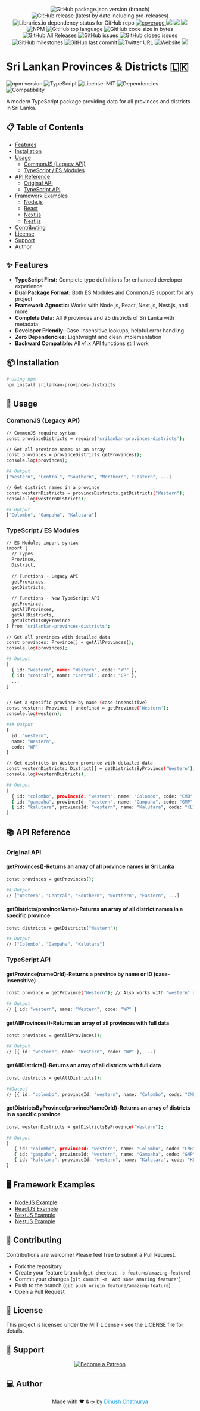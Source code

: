 <p align="center">

   <img alt="GitHub package.json version (branch)" src="https://img.shields.io/github/package-json/v/dinushchathurya/srilankan-provinces-districts-npm-package/master">
   <img alt="GitHub release (latest by date including pre-releases)" src="https://img.shields.io/github/v/release/dinushchathurya/srilankan-provinces-districts-npm-package?include_prereleases">
   <img alt="Libraries.io dependency status for GitHub repo" src="https://img.shields.io/librariesio/github/dinushchathurya/srilankan-provinces-districts-npm-package">
    <a href="https://coveralls.io/github/badges/shields">
        <img src="https://img.shields.io/coveralls/github/badges/shields" alt="coverage">
    </a>
    <img src="https://img.shields.io/badge/downloads-1k%2Fmonth-brightgreen">
    <img src="https://img.shields.io/badge/rating-★★★★☆-brightgreen">
    <img src="https://img.shields.io/badge/uptime-100%25-brightgreen">
    <img alt="NPM" src="https://img.shields.io/npm/l/srilankan-provinces-districts">
    <img alt="GitHub top language" src="https://img.shields.io/github/languages/top/dinushchathurya/srilankan-provinces-districts-npm-package">
    <img alt="GitHub code size in bytes" src="https://img.shields.io/github/languages/code-size/dinushchathurya/srilankan-provinces-districts-npm-package">
    <img alt="GitHub All Releases" src="https://img.shields.io/github/downloads/dinushchathurya/srilankan-provinces-districts-npm-package/total">
    <img alt="GitHub issues" src="https://img.shields.io/github/issues-raw/dinushchathurya/srilankan-provinces-districts-npm-package">
    <img alt="GitHub closed issues" src="https://img.shields.io/github/issues-closed-raw/dinushchathurya/srilankan-provinces-districts-npm-package">
    <img alt="GitHub milestones" src="https://img.shields.io/github/milestones/all/dinushchathurya/srilankan-provinces-districts-npm-package">
    <img alt="GitHub last commit" src="https://img.shields.io/github/last-commit/dinushchathurya/srilankan-provinces-districts-npm-package">
    <img alt="Twitter URL" src="https://img.shields.io/twitter/url?style=social&url=https%3A%2F%2Ftwitter.com%2FDinushChathurya">
    <img alt="Website" src="https://img.shields.io/website?up_message=online&url=https%3A%2F%2Fdinushchathurya.github.io%2F">
    <img src="https://img.shields.io/badge/made%20with-love%20by%20srilanka-orange">

</p>

# Sri Lankan Provinces & Districts 🇱🇰

![npm version](https://img.shields.io/badge/npm-2.0.0--rc.1-brightgreen)
![TypeScript](https://img.shields.io/badge/TypeScript-Ready-3178C6)
![License: MIT](https://img.shields.io/badge/License-MIT-yellow.svg)
![Dependencies](https://img.shields.io/badge/dependencies-0-brightgreen)
![Compatibility](https://img.shields.io/badge/compatibility-Node.js%20|%20React%20|%20Next.js%20|%20Nest.js-blue)

A modern TypeScript package providing data for all provinces and districts in Sri Lanka.

## 📋 Table of Contents

- [Features](#-features)
- [Installation](#-installation)
- [Usage](#-usage)
  - [CommonJS (Legacy API)](#commonjs-legacy-api)
  - [TypeScript / ES Modules](#typescript--es-modules)
- [API Reference](#-api-reference)
  - [Original API](#original-api)
  - [TypeScript API](#typescript-api)
- [Framework Examples](#-framework-examples)
  - [Node.js](#nodejs)
  - [React](#react)
  - [Next.js](#nextjs)
  - [Nest.js](#nestjs)
- [Contributing](#-contributing)
- [License](#-license)
- [Support](#-support)
- [Author](#-author)

## ✨ Features

- **TypeScript First:** Complete type definitions for enhanced developer experience
- **Dual Package Format:** Both ES Modules and CommonJS support for any project
- **Framework Agnostic:** Works with Node.js, React, Next.js, Nest.js, and more
- **Complete Data:** All 9 provinces and 25 districts of Sri Lanka with metadata
- **Developer Friendly:** Case-insensitive lookups, helpful error handling
- **Zero Dependencies:** Lightweight and clean implementation
- **Backward Compatible:** All v1.x API functions still work

## 📦 Installation

```bash
# Using npm
npm install srilankan-provinces-districts
```

## 🚀 Usage

### CommonJS (Legacy API)

```bash
// CommonJS require syntax
const provinceDistricts = require('srilankan-provinces-districts');

// Get all province names as an array
const provinces = provinceDistricts.getProvinces();
console.log(provinces);

## Output
["Western", "Central", "Southern", "Northern", "Eastern", ...]

// Get district names in a province
const westernDistricts = provinceDistricts.getDistricts("Western");
console.log(westernDistricts);

## Output
["Colombo", "Gampaha", "Kalutara"]
```

### TypeScript / ES Modules

```bash
// ES Modules import syntax
import { 
  // Types
  Province, 
  District,
  
  // Functions - Legacy API
  getProvinces, 
  getDistricts,
  
  // Functions - New TypeScript API
  getProvince,
  getAllProvinces, 
  getAllDistricts, 
  getDistrictsByProvince 
} from 'srilankan-provinces-districts';

// Get all provinces with detailed data
const provinces: Province[] = getAllProvinces();
console.log(provinces);

## Output 
[
  { id: "western", name: "Western", code: "WP" },
  { id: "central", name: "Central", code: "CP" },
  ...
]


// Get a specific province by name (case-insensitive)
const western: Province | undefined = getProvince('Western');
console.log(western);

### Output
{
  id: "western",
  name: "Western",
  code: "WP"
}

// Get districts in Western province with detailed data
const westernDistricts: District[] = getDistrictsByProvince('Western');
console.log(westernDistricts);

## Output
[
  { id: "colombo", provinceId: "western", name: "Colombo", code: "CMB" },
  { id: "gampaha", provinceId: "western", name: "Gampaha", code: "GMP" },
  { id: "kalutara", provinceId: "western", name: "Kalutara", code: "KLT" }
]

```

## 📚 API Reference

### Original API

#### getProvinces()-Returns an array of all province names in Sri Lanka

```bash
const provinces = getProvinces();

## Output
// ["Western", "Central", "Southern", "Northern", "Eastern", ...]
```

#### getDistricts(provinceName)-Returns an array of all district names in a specific province

```bash
const districts = getDistricts("Western");

## Output
// ["Colombo", "Gampaha", "Kalutara"]
```

### TypeScript API

#### getProvince(nameOrId)-Returns a province by name or ID (case-insensitive)

```bash
const province = getProvince("Western"); // Also works with "western" or "WESTERN"

## Output
// { id: "western", name: "Western", code: "WP" }
```

#### getAllProvinces()-Returns an array of all provinces with full data

```bash
const provinces = getAllProvinces();

## Output
// [{ id: "western", name: "Western", code: "WP" }, ...]
```

#### getAllDistricts()-Returns an array of all districts with full data

```bash
const districts = getAllDistricts();

##Output
// [{ id: "colombo", provinceId: "western", name: "Colombo", code: "CMB" }, ...]
```

#### getDistrictsByProvince(provinceNameOrId)-Returns an array of districts in a specific province

```bash
const westernDistricts = getDistrictsByProvince("Western");

## Output
[
   { id: "colombo", provinceId: "western", name: "Colombo", code: "CMB" },
   { id: "gampaha", provinceId: "western", name: "Gampaha", code: "GMP" },
   { id: "kalutara", provinceId: "western", name: "Kalutara", code: "KLT" }
]
```

## 🖥️ Framework Examples 

- [NodeJS Example](https://github.com/dinushchathurya/srilankan-provinces-districts-npm-package-demo/tree/main/node-demo)
- [ReactJS Example](https://github.com/dinushchathurya/srilankan-provinces-districts-npm-package-demo/tree/main/react-demo)
- [NextJS Example](https://github.com/dinushchathurya/srilankan-provinces-districts-npm-package-demo/tree/main/next-demo)
- [NestJS Example](https://github.com/dinushchathurya/srilankan-provinces-districts-npm-package-demo/tree/main/nest-demo)

## 🤝 Contributing

Contributions are welcome! Please feel free to submit a Pull Request.

- Fork the repository
- Create your feature branch (`git checkout -b feature/amazing-feature`)
- Commit your changes (`git commit -m 'Add some amazing feature'`)
- Push to the branch (`git push origin feature/amazing-feature`)
- Open a Pull Request</li>

## 📄 License

This project is licensed under the MIT License - see the LICENSE file for details.

## 🙏 Support

<p align="center">
    <a href="https://www.patreon.com/bePatron?u=35199964" target="_blank">
        <img src="https://c5.patreon.com/external/logo/become_a_patron_button.png" alt="Become a Patreon">
    </a>
</p>

## 💻 Author

<p align="center">
    Made with ❤️ & ☕ by <a href="https://dinushchathurya.me/"><u style="color:#0193f0;">Dinush Chathurya</u></a>
</p>
